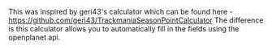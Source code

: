 This was inspired by geri43's calculator which can be found here - https://github.com/geri43/TrackmaniaSeasonPointCalculator
The difference is this calculator allows you to automatically fill in the fields using the openplanet api.
